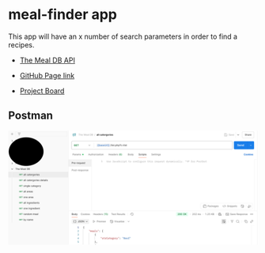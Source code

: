 # meal-finder app

This app will have an x number of search parameters in order to find a recipes.

- [The Meal DB API](https://www.themealdb.com/api.php)

- [GitHub Page link](https://katarina-andrews.github.io/meal-finder/)

- [Project Board](https://github.com/users/katarina-andrews/projects/1)

## Postman
![postman screenshot](Postman.png)
